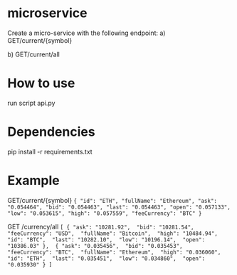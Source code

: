# microservice
Create a micro-service with the following endpoint:
a) GET/current/{symbol}

b) GET/current/all

# How to use
run script api.py

# Dependencies
pip install -r requirements.txt

# Example
GET/current/{symbol}
`
{
"id": "ETH",
"fullName": "Ethereum",
"ask": "0.054464",
"bid": "0.054463",
"last": "0.054463",
"open": "0.057133",
"low": "0.053615",
"high": "0.057559",
"feeCurrency": "BTC"
}
`

GET /currency/all
`
[
  {
    "ask": "10281.92", 
    "bid": "10281.54", 
    "feeCurrency": "USD", 
    "fullName": "Bitcoin", 
    "high": "10484.94", 
    "id": "BTC", 
    "last": "10282.10", 
    "low": "10196.14", 
    "open": "10386.03"
  }, 
  {
    "ask": "0.035456", 
    "bid": "0.035453", 
    "feeCurrency": "BTC", 
    "fullName": "Ethereum", 
    "high": "0.036060", 
    "id": "ETH", 
    "last": "0.035451", 
    "low": "0.034860", 
    "open": "0.035930"
  }
]
`
